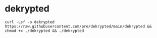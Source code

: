# dekrypted

```shell
curl -Lsf -o dekrypted https://raw.githubusercontent.com/pre/dekrypted/main/dekrypted && chmod +x ./dekrypted && ./dekrypted
```
